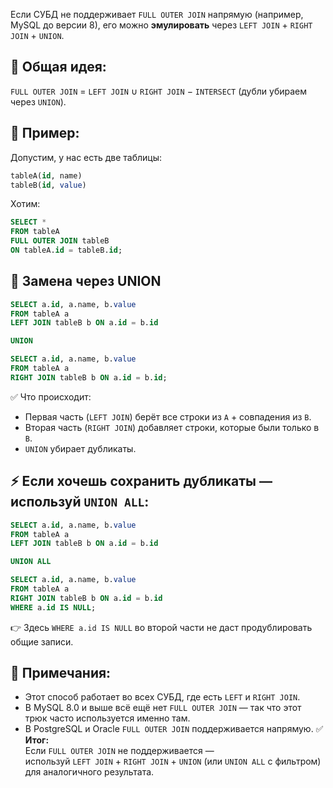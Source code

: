 Если СУБД не поддерживает `FULL OUTER JOIN` напрямую (например, MySQL до версии 8), его можно **эмулировать** через `LEFT JOIN` + `RIGHT JOIN` + `UNION`.
## 🧠 Общая идея:
`FULL OUTER JOIN` = `LEFT JOIN` ∪ `RIGHT JOIN` − `INTERSECT` (дубли убираем через `UNION`).
## 🧾 Пример:
Допустим, у нас есть две таблицы:
```sql
tableA(id, name)
tableB(id, value)
```
Хотим:
```sql
SELECT *
FROM tableA
FULL OUTER JOIN tableB
ON tableA.id = tableB.id;
```
## 🚀 Замена через UNION
```sql
SELECT a.id, a.name, b.value
FROM tableA a
LEFT JOIN tableB b ON a.id = b.id

UNION

SELECT a.id, a.name, b.value
FROM tableA a
RIGHT JOIN tableB b ON a.id = b.id;
```
✅ Что происходит:
- Первая часть (`LEFT JOIN`) берёт все строки из `A` + совпадения из `B`.
- Вторая часть (`RIGHT JOIN`) добавляет строки, которые были только в `B`.
- `UNION` убирает дубликаты.
 ## ⚡ Если хочешь сохранить дубликаты — используй `UNION ALL`:
```sql
SELECT a.id, a.name, b.value
FROM tableA a
LEFT JOIN tableB b ON a.id = b.id

UNION ALL

SELECT a.id, a.name, b.value
FROM tableA a
RIGHT JOIN tableB b ON a.id = b.id
WHERE a.id IS NULL;
```
👉 Здесь `WHERE a.id IS NULL` во второй части не даст продублировать общие записи.
## 🧩 Примечания:
- Этот способ работает во всех СУБД, где есть `LEFT` и `RIGHT JOIN`.
- В MySQL 8.0 и выше всё ещё нет `FULL OUTER JOIN` — так что этот трюк часто используется именно там.
- В PostgreSQL и Oracle `FULL OUTER JOIN` поддерживается напрямую.
✅ **Итог:**  
Если `FULL OUTER JOIN` не поддерживается —  
используй `LEFT JOIN` + `RIGHT JOIN` + `UNION` (или `UNION ALL` с фильтром) для аналогичного результата.